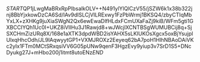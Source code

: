$START$QP1jLwgMaBRxRpPlbsalkOLV++N491ylYlQlCzV55/jSZW6k1x38b322jnj8BbYjxkowDzCA6Sd/lAv9dISLCjVILRExwy1FzPbWrmj1BKSQ4/zbyCTIqMbYxLX+zXHKg9juXiaSWgN2Qx6ewEwaDlfHLdxFCmUXaFaZj9kiB/WFm5gti1GXBCCIYQh1Uc0I+UKZ8iVlIHu3J1Rawjd8+wJWcjlXCNTBSgWUMUBCij8q+SjSXCHmZizURq8X/168e1aXTK3dpdWBD2isYAHX5sLKIUKOsXgcx5oxBjYsujplUlxqHhcOdh/JL9lAqwyytGP1+VXMJROXz2Eeyeq62bA7poH1HlhNBAoDAiVKc2yIx1FTm0MCtSRxqsiVV6G05pUNw9qenF3HgzEvy9yiup3v7SrD1S5+DNcDyukg27J+mHbo200j1itmt8utoENz$END$